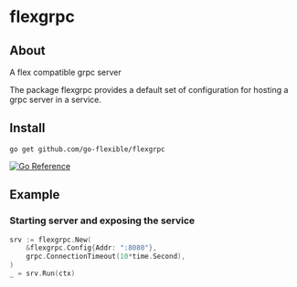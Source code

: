 # flexgrpc

## About

A flex compatible grpc server

The package flexgrpc provides a default set of configuration for hosting a grpc server in a service.

## Install

```shell
go get github.com/go-flexible/flexgrpc
```

[![Go Reference](https://pkg.go.dev/badge/github.com/go-flexible/flexgrpc.svg)](https://pkg.go.dev/github.com/go-flexible/flexgrpc)

## Example

### Starting server and exposing the service

```go
srv := flexgrpc.New(
    &flexgrpc.Config{Addr: ":8080"},
    grpc.ConnectionTimeout(10*time.Second),
)
_ = srv.Run(ctx)
```

